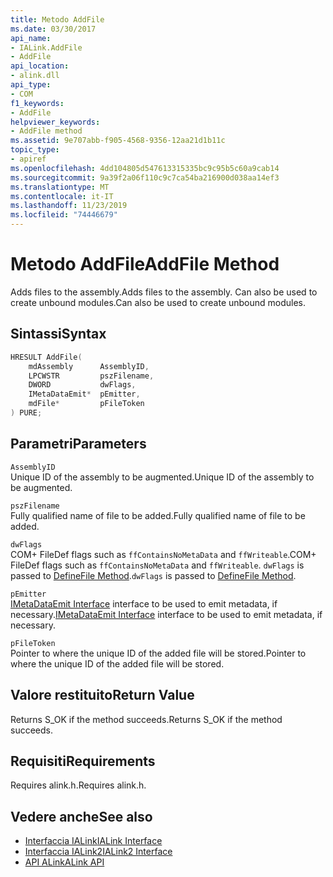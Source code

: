 ```yaml
---
title: Metodo AddFile
ms.date: 03/30/2017
api_name:
- IALink.AddFile
- AddFile
api_location:
- alink.dll
api_type:
- COM
f1_keywords:
- AddFile
helpviewer_keywords:
- AddFile method
ms.assetid: 9e707abb-f905-4568-9356-12aa21d1b11c
topic_type:
- apiref
ms.openlocfilehash: 4dd104805d547613315335bc9c95b5c60a9cab14
ms.sourcegitcommit: 9a39f2a06f110c9c7ca54ba216900d038aa14ef3
ms.translationtype: MT
ms.contentlocale: it-IT
ms.lasthandoff: 11/23/2019
ms.locfileid: "74446679"
---
```

# <a name="addfile-method"></a><span data-ttu-id="3bd4d-102">Metodo AddFile</span><span class="sxs-lookup"><span data-stu-id="3bd4d-102">AddFile Method</span></span>
<span data-ttu-id="3bd4d-103">Adds files to the assembly.</span><span class="sxs-lookup"><span data-stu-id="3bd4d-103">Adds files to the assembly.</span></span> <span data-ttu-id="3bd4d-104">Can also be used to create unbound modules.</span><span class="sxs-lookup"><span data-stu-id="3bd4d-104">Can also be used to create unbound modules.</span></span>  
  
## <a name="syntax"></a><span data-ttu-id="3bd4d-105">Sintassi</span><span class="sxs-lookup"><span data-stu-id="3bd4d-105">Syntax</span></span>  
  
```cpp  
HRESULT AddFile(  
    mdAssembly      AssemblyID,  
    LPCWSTR         pszFilename,  
    DWORD           dwFlags,  
    IMetaDataEmit*  pEmitter,  
    mdFile*         pFileToken  
) PURE;  
```  
  
## <a name="parameters"></a><span data-ttu-id="3bd4d-106">Parametri</span><span class="sxs-lookup"><span data-stu-id="3bd4d-106">Parameters</span></span>  
 `AssemblyID`  
 <span data-ttu-id="3bd4d-107">Unique ID of the assembly to be augmented.</span><span class="sxs-lookup"><span data-stu-id="3bd4d-107">Unique ID of the assembly to be augmented.</span></span>  
  
 `pszFilename`  
 <span data-ttu-id="3bd4d-108">Fully qualified name of file to be added.</span><span class="sxs-lookup"><span data-stu-id="3bd4d-108">Fully qualified name of file to be added.</span></span>  
  
 `dwFlags`  
 <span data-ttu-id="3bd4d-109">COM+ FileDef flags such as `ffContainsNoMetaData` and `ffWriteable`.</span><span class="sxs-lookup"><span data-stu-id="3bd4d-109">COM+ FileDef flags such as `ffContainsNoMetaData` and `ffWriteable`.</span></span> <span data-ttu-id="3bd4d-110">`dwFlags` is passed to [DefineFile Method](../metadata/imetadataassemblyemit-definefile-method.md).</span><span class="sxs-lookup"><span data-stu-id="3bd4d-110">`dwFlags` is passed to [DefineFile Method](../metadata/imetadataassemblyemit-definefile-method.md).</span></span>  
  
 `pEmitter`  
 <span data-ttu-id="3bd4d-111">[IMetaDataEmit Interface](../metadata/imetadataemit-interface.md) interface to be used to emit metadata, if necessary.</span><span class="sxs-lookup"><span data-stu-id="3bd4d-111">[IMetaDataEmit Interface](../metadata/imetadataemit-interface.md) interface to be used to emit metadata, if necessary.</span></span>  
  
 `pFileToken`  
 <span data-ttu-id="3bd4d-112">Pointer to where the unique ID of the added file will be stored.</span><span class="sxs-lookup"><span data-stu-id="3bd4d-112">Pointer to where the unique ID of the added file will be stored.</span></span>  
  
## <a name="return-value"></a><span data-ttu-id="3bd4d-113">Valore restituito</span><span class="sxs-lookup"><span data-stu-id="3bd4d-113">Return Value</span></span>  
 <span data-ttu-id="3bd4d-114">Returns S_OK if the method succeeds.</span><span class="sxs-lookup"><span data-stu-id="3bd4d-114">Returns S_OK if the method succeeds.</span></span>  
  
## <a name="requirements"></a><span data-ttu-id="3bd4d-115">Requisiti</span><span class="sxs-lookup"><span data-stu-id="3bd4d-115">Requirements</span></span>  
 <span data-ttu-id="3bd4d-116">Requires alink.h.</span><span class="sxs-lookup"><span data-stu-id="3bd4d-116">Requires alink.h.</span></span>  
  
## <a name="see-also"></a><span data-ttu-id="3bd4d-117">Vedere anche</span><span class="sxs-lookup"><span data-stu-id="3bd4d-117">See also</span></span>

- [<span data-ttu-id="3bd4d-118">Interfaccia IALink</span><span class="sxs-lookup"><span data-stu-id="3bd4d-118">IALink Interface</span></span>](ialink-interface.md)
- [<span data-ttu-id="3bd4d-119">Interfaccia IALink2</span><span class="sxs-lookup"><span data-stu-id="3bd4d-119">IALink2 Interface</span></span>](ialink2-interface.md)
- [<span data-ttu-id="3bd4d-120">API ALink</span><span class="sxs-lookup"><span data-stu-id="3bd4d-120">ALink API</span></span>](index.md)
